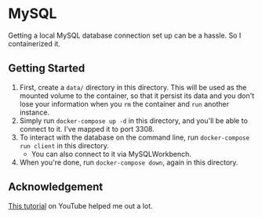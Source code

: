 # MySQL

Getting a local MySQL database connection set up can be a hassle. So I containerized it.

## Getting Started

1. First, create a `data/` directory in this directory. This will be used as the mounted volume to the container, so that it persist its data and you don't lose your information when you `rm` the container and `run` another instance.
2. Simply run `docker-compose up -d` in this directory, and you'll be able to connect to it. I've mapped it to port 3308.
3. To interact with the database on the command line, run `docker-compose run client` in this directory.
	- You can also connect to it via MySQLWorkbench.
4. When you're done, run `docker-compose down`, again in this directory.

## Acknowledgement

[This tutorial](https://www.youtube.com/watch?v=q5J3rtAGGNU) on YouTube helped me out a lot.

